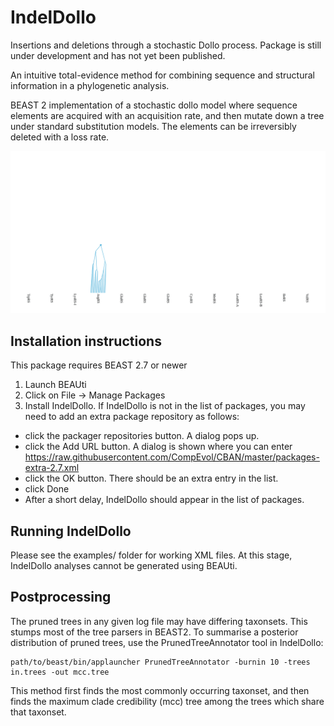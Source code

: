 # IndelDollo 


Insertions and deletions through a stochastic Dollo process. Package is still under development and has not yet been published.


An intuitive total-evidence method for combining sequence and structural information in a phylogenetic analysis.


BEAST 2 implementation of a stochastic dollo model where sequence elements are acquired with an acquisition rate, and then mutate down a tree under standard substitution models. The elements can be irreversibly deleted with a loss rate.




![](figs/model.gif)



## Installation instructions


This package requires BEAST 2.7 or newer

1. Launch BEAUti
2. Click on File -> Manage Packages
3. Install IndelDollo. If IndelDollo is not in the list of packages, you may need to add an extra package repository as follows:

- click the packager repositories button. A dialog pops up.
- click the Add URL button. A dialog is shown where you can enter https://raw.githubusercontent.com/CompEvol/CBAN/master/packages-extra-2.7.xml
- click the OK button. There should be an extra entry in the list.
- click Done
- After a short delay, IndelDollo should appear in the list of packages.



## Running IndelDollo


Please see the examples/ folder for working XML files. At this stage, IndelDollo analyses cannot be generated using BEAUti.




## Postprocessing


The pruned trees in any given log file may have differing taxonsets. This stumps most of the tree parsers in BEAST2. 
To summarise a posterior distribution of pruned trees, use the PrunedTreeAnnotator tool in IndelDollo:

```
path/to/beast/bin/applauncher PrunedTreeAnnotator -burnin 10 -trees in.trees -out mcc.tree
``` 

This method first finds the most commonly occurring taxonset, and then finds the maximum clade credibility (mcc) tree among the trees which share that taxonset.




